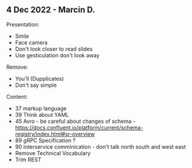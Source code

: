 ## 4 Dec 2022 - Marcin D.

Presentation:
- Smile
- Face camera
- Don't look closer to read slides
- Use gesticulation don't look away

Remove:
- You'll (Dupplicates)
- Don't say simple

Content:
- 37 markup language
- 39 Think about YAML
- 45 Avro - be careful about changes of schema - https://docs.confluent.io/platform/current/schema-registry/index.html#sr-overview
- 89 gRPC Specification ?
- 90 interservice comminication - don't talk north south and west east
- Remove Technical Vocabulary
- Trim REST
